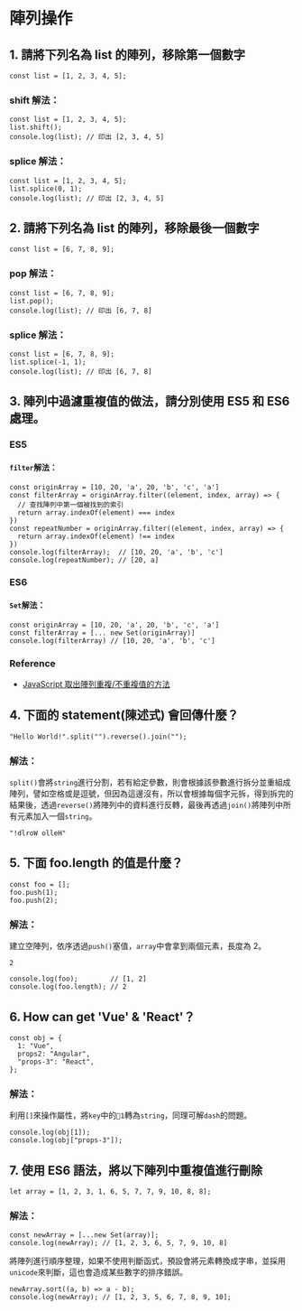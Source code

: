 # 陣列操作

## 1. 請將下列名為 list 的陣列，移除第一個數字

```
const list = [1, 2, 3, 4, 5];
```

### shift 解法：

```
const list = [1, 2, 3, 4, 5];
list.shift();
console.log(list); // 印出 [2, 3, 4, 5]
```

### splice 解法：

```
const list = [1, 2, 3, 4, 5];
list.splice(0, 1);
console.log(list); // 印出 [2, 3, 4, 5]
```

## 2. 請將下列名為 list 的陣列，移除最後一個數字

```
const list = [6, 7, 8, 9];
```

### pop 解法：

```
const list = [6, 7, 8, 9];
list.pop();
console.log(list); // 印出 [6, 7, 8]
```

### splice 解法：

```
const list = [6, 7, 8, 9];
list.splice(-1, 1);
console.log(list); // 印出 [6, 7, 8]
```

## 3. 陣列中過濾重複值的做法，請分別使用 ES5 和 ES6 處理。

### ES5

#### `filter`解法：

```
const originArray = [10, 20, 'a', 20, 'b', 'c', 'a']
const filterArray = originArray.filter((element, index, array) => {
  // 查找陣列中第一個被找到的索引
  return array.indexOf(element) === index
})
const repeatNumber = originArray.filter((element, index, array) => {
  return array.indexOf(element) !== index
})
console.log(filterArray);  // [10, 20, 'a', 'b', 'c']
console.log(repeatNumber); // [20, a]
```

### ES6

#### `Set`解法：

```
const originArray = [10, 20, 'a', 20, 'b', 'c', 'a']
const filterArray = [... new Set(originArray)]
console.log(filterArray) // [10, 20, 'a', 'b', 'c']
```

### Reference

- [JavaScript 取出陣列重複/不重複值的方法](https://guahsu.io/2017/06/JavaScript-Duplicates-Array/)

## 4. 下面的 statement(陳述式) 會回傳什麼？

```
"Hello World!".split("").reverse().join("");
```

### 解法：

`split()`會將`string`進行分割，若有給定參數，則會根據該參數進行拆分並重組成陣列，譬如空格或是逗號，但因為這邊沒有，所以會根據每個字元拆，得到拆完的結果後，透過`reverse()`將陣列中的資料進行反轉，最後再透過`join()`將陣列中所有元素加入一個`string`。

```
"!dlroW olleH"
```

## 5. 下面 foo.length 的值是什麼？

```
const foo = [];
foo.push(1);
foo.push(2);
```

### 解法：

建立空陣列，依序透過`push()`塞值，`array`中會拿到兩個元素，長度為 2。

```
2
```

```
console.log(foo);        // [1, 2]
console.log(foo.length); // 2
```

## 6. How can get 'Vue' & 'React'？

```
const obj = {
  1: "Vue",
  props2: "Angular",
  "props-3": "React",
};
```

### 解法：

利用`[]`來操作屬性，將`key`中的`1`轉為`string`，同理可解`dash`的問題。

```
console.log(obj[1]);
console.log(obj["props-3"]);
```

## 7. 使用 ES6 語法，將以下陣列中重複值進行刪除

```
let array = [1, 2, 3, 1, 6, 5, 7, 7, 9, 10, 8, 8];
```

### 解法：

```
const newArray = [...new Set(array)];
console.log(newArray); // [1, 2, 3, 6, 5, 7, 9, 10, 8]
```

將陣列進行順序整理，如果不使用判斷函式，預設會將元素轉換成字串，並採用`unicode`來判斷，這也會造成某些數字的排序錯誤。

```
newArray.sort((a, b) => a - b);
console.log(newArray); // [1, 2, 3, 5, 6, 7, 8, 9, 10];
```
